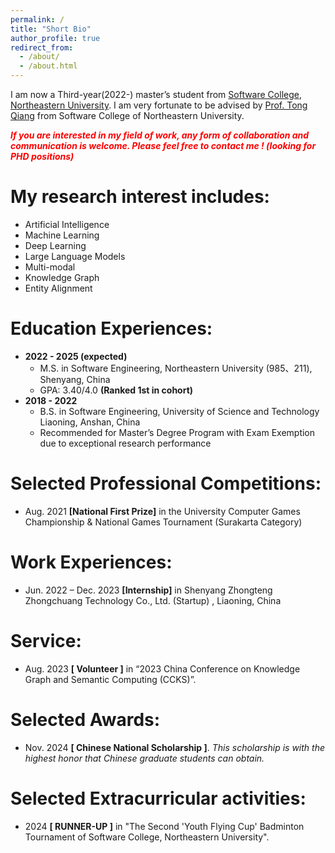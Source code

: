 ```yaml
---
permalink: /
title: "Short Bio"
author_profile: true
redirect_from: 
  - /about/
  - /about.html
---
```


I am now a Third-year(2022-) master’s student from [Software College](http://sc.neu.edu.cn/english/main.htm), [Northeastern University](https://english.neu.edu.cn/). I am very fortunate to be advised by [Prof. Tong Qiang](http://faculty.neu.edu.cn/tongq/en/index.htm) from Software College of Northeastern University. 

 <b><i><font color='red'>If you are interested in my field of work, any form of collaboration and communication is welcome. Please feel free to contact me ! (looking for PHD positions)</font> </i></b>

# My research interest includes:

- Artificial Intelligence
- Machine Learning
- Deep Learning
- Large Language Models
- Multi-modal
- Knowledge Graph
- Entity Alignment

# Education Experiences:

- **2022 - 2025 (expected)** 
  - M.S. in Software Engineering, Northeastern University (985、211), Shenyang, China
  - GPA: 3.40/4.0 **(Ranked 1st in cohort)**
- **2018 - 2022** 
  - B.S. in Software Engineering, University of Science and Technology Liaoning, Anshan, China
  - Recommended for Master’s Degree Program with Exam Exemption due to exceptional research performance

# Selected Professional Competitions:

- Aug. 2021 **[National First Prize]** in the University Computer Games Championship & National Games Tournament (Surakarta Category)	

# Work Experiences:

- Jun. 2022 – Dec. 2023 **[Internship]** in Shenyang Zhongteng Zhongchuang Technology Co., Ltd. (Startup) , Liaoning, China

# Service:

- Aug. 2023 **[ Volunteer ]** in “2023 China Conference on Knowledge Graph and Semantic Computing (CCKS)”.

# Selected Awards:

- Nov. 2024 **[ Chinese National Scholarship ]**. *This scholarship is with the highest honor that Chinese graduate students can obtain.*

# Selected Extracurricular activities:

- 2024 **[ RUNNER-UP ]** in "The Second 'Youth Flying Cup' Badminton Tournament of Software College, Northeastern University".